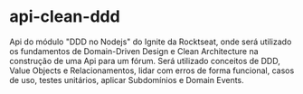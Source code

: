 # api-clean-ddd
Api do módulo "DDD no Nodejs" do Ignite da Rocktseat, onde será utilizado os fundamentos de Domain-Driven Design e Clean Architecture na construção de uma Api para um fórum. Será utilizado conceitos de DDD, Value Objects e Relacionamentos, lidar com erros de forma funcional, casos de uso, testes unitários, aplicar Subdomínios e Domain Events.
